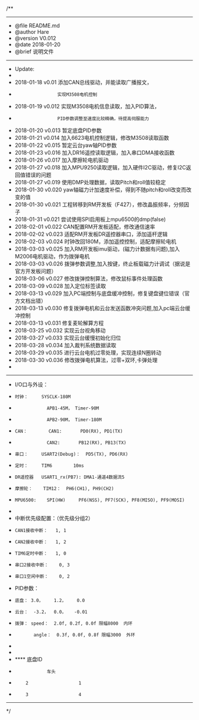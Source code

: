 /**
  ******************************************************************************
  * @file    README.md
  * @author  Hare
  * @version V0.012
  * @date    2018-01-20
  * @brief   说明文件
  ******************************************************************************
  *	Update:
  *
  *	2018-01-18	v0.01 	添加CAN总线驱动，并能读取广播报文，
  *						实现M3508电机控制
  *	2018-01-19	v0.012 	实现M3508电机信息读取，加入PID算法，
  *						PID参数调整至速度比较精确，待提高伺服能力
  *	2018-01-20	v0.013 	暂定底盘PID参数
  *	2018-01-21	v0.014 	加入6623电机控制逻辑，修改M3508读取函数
  *	2018-01-22	v0.015 	暂定云台yaw轴PID参数
  *	2018-01-23	v0.016 	加入DR16遥控读取逻辑，加入串口DMA接收函数
  * 2018-01-26	v0.017 	加入摩擦轮电机驱动
  * 2018-01-27	v0.018 	加入MPU9250读取逻辑，加入硬件I2C驱动，修复I2C返回值错误的问题
  * 2018-01-27	v0.019 	使用DMP处理数据，读取Pitch和roll值较稳定
  * 2018-01-30	v0.020 	yaw轴磁力计加速度补偿，得到不随pitch和roll改变而改变的值
  * 2018-01-30	v0.021  工程转移到RM开发板（F427），修改晶振频率，分频因子
  * 2018-01-31	v0.021  尝试使用SPI启用板上mpu6500的dmp(false)
  * 2018-02-01	v0.022  CAN配置RM开发板适配，修改通信速率
  * 2018-02-02	v0.023  适配RM开发板DR遥控器串口，添加遥杆逻辑
  * 2018-02-03	v0.024  时钟改回180M，添加遥控控制，适配摩擦轮电机
  * 2018-03-03  v0.025  加入RM开发板imu驱动，(磁力计数据有问题),加入M2006电机驱动，作为拨弹电机
  * 2018-03-03  v0.026  拨弹参数调整,加入按键，终止板载磁力计调试（据说是官方开发板问题）
  * 2018-03-06  v0.027  修改拨弹控制算法，修改鼠标事件处理函数
  * 2018-03-09  v0.028  加入定位标签读取
  * 2018-03-13  v0.029  加入PC端控制与底盘缓冲控制，修复键盘键位错误（官方文档出错）
  * 2018-03-13  v0.030  修复拨弹电机和云台发送函数冲突问题,加入pc端云台缓冲控制
  * 2018-03-13  v0.031  修复麦轮解算方程
  * 2018-03-25  v0.032  实现云台视角移动
  * 2018-03-27  v0.033  实现云台缓慢初始化归位
  * 2018-03-28  v0.034  加入裁判系统数据读取
  * 2018-03-29  v0.035  进行云台电机过零处理，实现连续N圈转动
  * 2018-03-30  v0.036  修改拨弹电机算法，过零+双环,卡弹处理
  *
  ******************************************************************************
  *   I/O口与外设：
  *		时钟：		SYSCLK-180M
  *					APB1-45M， Timer-90M
  *					APB2-90M， Timer-180M
  *		CAN： 		CAN1: 		PD0(RX), PD1(TX)
  *					CAN2: 		PB12(RX), PB13(TX)
  *		串口：		USART2(Debug)：	PD5(TX), PD6(RX)
  *		定时：		TIM6		10ms
  *		DR遥控器  	USART1_rx(PB7): DMA1-通道4数据流5
  *		摩擦轮： 	TIM12： 	PH6(CH1), PH9(CH2)
  *		MPU6500:	SPI(HW)		PF6(NSS), PF7(SCK), PF8(MISO), PF9(MOSI)
  *
  *	  中断优先级配置：（优先级分组2）
  *		CAN1接收中断：	1, 1
  *		CAN2接收中断：	1, 2
  *		TIM6定时中断：	1, 0
  *		串口2接收中断：	0, 3
  *		串口1空闲中断：	0, 2
  *	  PID参数：
  *		底盘：	3.0，	1.2，	0.0
  *		云台：  -3.2，  0.0，   -0.01
  *		拨弹： speed：	2.0f, 0.2f, 0.0f 限幅8000  内环
  *			   angle：  0.3f, 0.0f, 0.8f 限幅3000  外环
  * 
  *
  *  ****			底盘ID
  *					车头
  *			2					1
  *			3					4
  ****
  */